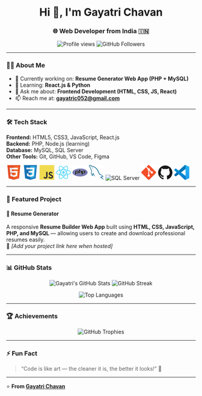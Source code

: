<h1 align="center">Hi 👋, I'm Gayatri Chavan</h1>
<h3 align="center">🌐 Web Developer from India 🇮🇳</h3>

<p align="center">
  <img src="https://komarev.com/ghpvc/?username=gayatric052&label=Profile%20Views&color=0e75b6&style=flat" alt="Profile views" />
  <img src="https://img.shields.io/github/followers/gayatric052?label=Followers&style=social" alt="GitHub Followers" />
</p>

---

### 🧑‍💻 About Me  
- 🔭 Currently working on: **Resume Generator Web App (PHP + MySQL)**  
- 🌱 Learning: **React.js & Python**  
- 💬 Ask me about: **Frontend Development (HTML, CSS, JS, React)**  
- 📫 Reach me at: **gayatric052@gmail.com**  

---

### 🛠️ Tech Stack  

**Frontend:** HTML5, CSS3, JavaScript, React.js  
**Backend:** PHP, Node.js (learning)  
**Database:** MySQL, SQL Server  
**Other Tools:** Git, GitHub, VS Code, Figma  

<p align="left">
  <img src="https://raw.githubusercontent.com/devicons/devicon/master/icons/html5/html5-original.svg" alt="HTML5" width="40" height="40"/>
  <img src="https://raw.githubusercontent.com/devicons/devicon/master/icons/css3/css3-original.svg" alt="CSS3" width="40" height="40"/>
  <img src="https://raw.githubusercontent.com/devicons/devicon/master/icons/javascript/javascript-original.svg" alt="JavaScript" width="40" height="40"/>
  <img src="https://raw.githubusercontent.com/devicons/devicon/master/icons/react/react-original.svg" alt="React" width="40" height="40"/>
  <img src="https://raw.githubusercontent.com/devicons/devicon/master/icons/php/php-original.svg" alt="PHP" width="40" height="40"/>
  <img src="https://raw.githubusercontent.com/devicons/devicon/master/icons/mysql/mysql-original.svg" alt="MySQL" width="40" height="40"/>
  <img src="https://www.svgrepo.com/show/303229/microsoft-sql-server-logo.svg" alt="SQL Server" width="40" height="40"/>
  <img src="https://raw.githubusercontent.com/devicons/devicon/master/icons/git/git-original.svg" alt="Git" width="40" height="40"/>
  <img src="https://raw.githubusercontent.com/devicons/devicon/master/icons/github/github-original.svg" alt="GitHub" width="40" height="40"/>
  <img src="https://raw.githubusercontent.com/devicons/devicon/master/icons/vscode/vscode-original.svg" alt="VS Code" width="40" height="40"/>
</p>

---

### 📂 Featured Project  
#### 💼 Resume Generator  
A responsive **Resume Builder Web App** built using **HTML, CSS, JavaScript, PHP, and MySQL** — allowing users to create and download professional resumes easily.  
🔗 *[Add your project link here when hosted]*  

---

### 📊 GitHub Stats  

<p align="center">
  <img src="https://github-readme-stats.vercel.app/api?username=gayatric052&show_icons=true&theme=transparent" alt="Gayatri's GitHub Stats" height="160"/>
  <img src="https://github-readme-streak-stats.herokuapp.com/?user=gayatric052&theme=transparent" alt="GitHub Streak" height="160"/>
</p>

<p align="center">
  <img src="https://github-readme-stats.vercel.app/api/top-langs/?username=gayatric052&layout=compact&theme=transparent" alt="Top Languages" height="160"/>
</p>

---

### 🏆 Achievements  
<p align="center">
  <img src="https://github-profile-trophy.vercel.app/?username=gayatric052&theme=flat&no-frame=true&margin-w=10&margin-h=10" alt="GitHub Trophies"/>
</p>

---

### ⚡ Fun Fact  
> “Code is like art — the cleaner it is, the better it looks!” 🎨  

---

⭐️ **From [Gayatri Chavan](https://github.com/gayatric052)**
